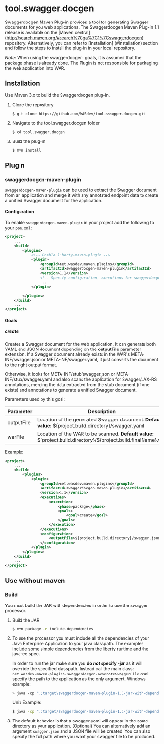 # tool.swagger.docgen

Swaggerdocgen Maven Plug-in provides a tool for generating Swagger documents for you web applications. The Swaggerdocgen Maven Plug-in 1.1 release is available on the [Maven central] (http://search.maven.org/#search%7Cga%7C1%7Cswaggerdocgen) repository. Alternatively, you can refer to [Installation] (#installation) section and follow the steps to install the plug-in in your local repository.

*Note:* When using the swaggerdocgen: goals, it is assumed that the package phase is already done. The Plugin is not responsible for packaging the web application into WAR.

## Installation

Use Maven 3.x to build the Swaggerdocgen plug-in.

1. Clone the repository
   ```sh
   $ git clone https://github.com/WASdev/tool.swagger.docgen.git
   ```

2. Navigate to the tool.swagger.docgen folder
   ```sh
   $ cd tool.swagger.docgen
   ```

3. Build the plug-in
   ```sh
   $ mvn install
   ```


## Plugin

### swaggerdocgen-maven-plugin

`swaggerdocgen-maven-plugin` can be used to extract the Swagger document from an application and merge it with any annotated endpoint data to create a unified Swagger document for the application.

#### Configuration

To enable `swaggerdocgen-maven-plugin` in your project add the following to your `pom.xml`:

```xml
<project>
    ...
    <build>
        <plugins>
            <!-- Enable liberty-maven-plugin -->
            <plugin>
                <groupId>net.wasdev.maven.plugins</groupId>
                <artifactId>swaggerdocgen-maven-plugin</artifactId>
                <version>1.1</version>
                <!-- Specify configuration, executions for swaggerdocgen-maven-plugin -->
                ...
            </plugin>

        </plugins>
    </build>
    ...
</project>
```

#### Goals

##### create
Creates a Swagger document for the web application. It can generate both YAML and JSON document depending on the **outputFile** parameter extension. If a Swagger document already exists in the WAR's META-INF/swagger.json or META-INF/swagger.yaml, it just converts the document to the right output format. 

Otherwise, it looks for META-INF/stub/swagger.json or META-INF/stub/swagger.yaml and also scans the application for Swagger/JAX-RS annotations, merging the data extracted from the stub document (if one exists) and annotations to generate a unified Swagger document.

Parameters used by this goal:

| Parameter | Description | Required |
| --------  | ----------- | -------  |
| outputFile | Location of the generated Swagger document. **Default value:** \${project.build.directory}/swagger.yaml | No |
| warFile| Location of the WAR to be scanned. **Default value:** \${project.build.directory}/\${project.build.finalName}.war | No |

Example:
```xml
<project>
    ...
    <build>
        <plugins>
            <plugin>
                <groupId>net.wasdev.maven.plugins</groupId>
                <artifactId>swaggerdocgen-maven-plugin</artifactId>
                <version>1.1</version>
                <executions>
                    <execution>
                        <phase>package</phase>
                        <goals>
                            <goal>create</goal>
                        </goals>
                    </execution>
                </executions>
                <configuration>
                    <outputFile>${project.build.directory}/swagger.json</outputFile>
                </configuration>
            </plugin>
        </plugins>
    </build>
    ...
</project>
```


## Use without maven

### Build
You must build the JAR with dependencies in order to use the swagger processor.

1. Build the JAR

   ```sh
   $ mvn package -P include-dependencies
   ```
2. To use the processor you must include all the dependencies of your Java Enterprise Application to your java classpath. The examples include some simple dependencies from the liberty runtime and the java-ee spec. 

   In order to run the jar make sure you **do _not_ specify -jar** as it will override the specified classpath. Instead call the main class:
   `net.wasdev.maven.plugins.swaggerdocgen.GenerateSwaggerFile` and specify the path to the application as the only argument.
   Windows example:
   ```sh
   > java -cp ".;target\swaggerdocgen-maven-plugin-1.1-jar-with-dependencies.jar;C:\libertyRuntime\dev\api\spec\*" net.wasdev.maven.plugins.swaggerdocgen.GenerateSwaggerFile C:\..\path-to-application\app.war
   ```
   Unix Example:
   ```sh
   $ java -cp ".:target/swaggerdocgen-maven-plugin-1.1-jar-with-dependencies.jar:/libertyRuntime/dev/api/spec/*" net.wasdev.maven.plugins.swaggerdocgen.GenerateSwaggerFile /../path-to-application/app.war
   ```

3. The default behavior is that a swagger.yaml will appear in the same directory as your application.
   (Optional)
   You can alternatively add an argument `swagger.json` and a JSON file will be created.
   You can also specify the full path where you want your swagger file to be produced.

   


